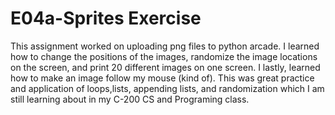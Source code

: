 # E04a-Sprites Exercise

 This assignment worked on uploading png files to python arcade. I learned how to change the positions of the images, randomize the image locations on the screen, and print 20 different images on one screen. I lastly, learned how to make an image follow my mouse (kind of). This was great practice and application of loops,lists, appending lists, and randomization which I am still learning about in my C-200 CS and Programing class.  
 
<!-- This is an exercise to start experimenting with sprites in Python Arcade. This repository assumes that you have Python Arcade installed.

The exercise takes place across three files:

 * main1.py:
   * The panda is feeling lonely. Change main1.py so that 20 random animals are displayed on the screen.
   * You will need to edit lines 26–32 to accomplish this assignment
   * To repeat something 20 times, you can use a loop:
     * for i in range(20):
     * will set i = 0, i = 1, i = 2, etc. until i = 19
   * To get a random element of a list, you can use:
     * animal = random.choice(animals)
   * To get a random location:
     * x = random.randint(0,800)
     * y = random.randint(0,600)
 * main2.py:
   * The aligator would like someone to talk to. Move her over and add a second animal with a (corresponding) speech bubble.
   * You will need to edit lines 48–56 to accomplish this assignment
   * self.animal_list and self.emote_list are lists of sprites that all get updated together
   * The .append() method adds an element to a list
   * Choose another animal from the assets folder, and then update the X,Y coordinates for the two animals and speech bubbles
 * main3.py:
   * The moose would like to be more mobile. Change the code so the moose follows the mouse around the screen.
   * You will need to edit line 40 to accomplish this assignment
   * If you look on lines 25–26, you will see that the sprite location is set using the center_x and center_y attributes
   * The moose is now part of the self.animal_list, so you will need to update the element(s) of that list:
     * for a in self.animal_list:
 * main4.py—*extra credit*:
   * Find some other sprites, and make them into a collage
   * Using what you have learned in the other exercise files, draw at least ten sprites in the window
   * [kenney.nl](https://kenney.nl) or [openGameArt.org](https://opengameart.org) are resources for free images
   * If you would like to make them move or react to the mouse, I will award extra points

As usual, fork and clone this repository. Edit the LICENSE and README.md, and submit the URL of your repository to Canvas. -->

 
